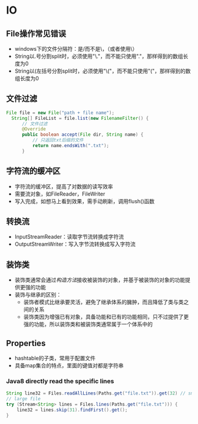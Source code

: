 IO
======

## File操作常见错误
* windows下的文件分隔符：是/而不是\，（或者使用\\）
* String以.号分割split时，必须使用"\\."，而不能只使用"."，那样得到的数组长度为0
* String以(左括号分割split时，必须使用"\\("，而不能只使用"("，那样得到的数组长度为0

## 文件过滤
```Java
File file = new File("path + file name");
  String[] FileList = file.list(new FilenameFilter() {
      // 文件过滤
      @Override
      public boolean accept(File dir, String name) {
          // 只返回txt后缀的文件
          return name.endsWith(".txt");
      }
```

## 字符流的缓冲区
* 字符流的缓冲区，提高了对数据的读写效率
* 需要流对象，如FileReader，FileWriter
* 写入完成，如想马上看到效果，需手动刷新，调用flush()函数

## 转换流
* InputStreamReader：读取字节流转换成字符流
* OutputStreamWriter：写入字节流转换成写入字符流

## 装饰类
* 装饰类通常会通过*构造方法*接收被装饰的对象，并基于被装饰的对象的功能提供更强的功能
* 装饰与继承的区别：
    * 装饰者模式比继承要灵活，避免了继承体系的臃肿，而且降低了类与类之间的关系
    * 装饰类因为增强已有对象，具备功能和已有的功能相同，只不过提供了更强的功能，所以装饰类和被装饰类通常属于一个体系中的

## Properties
* hashtable的子类，常用于配置文件
* 具备map集合的特点，里面的键值对都是字符串

### Java8 directly read the specific lines
```Java
String line32 = Files.readAllLines(Paths.get("file.txt")).get(32) // small file
// large file
try (Stream<String> lines = Files.lines(Paths.get("file.txt"))) {
    line32 = lines.skip(31).findFirst().get();
}
```
